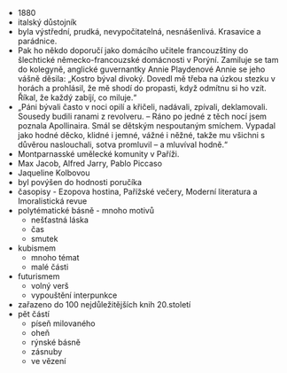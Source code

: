 - 1880
- italský důstojník
- byla výstřední, prudká, nevypočitatelná, nesnášenlivá. Krasavice a parádnice.
- Pak ho někdo doporučí jako domácího učitele francouzštiny do šlechtické německo-francouzské domácnosti v Porýní. Zamiluje se tam do kolegyně, anglické guvernantky Annie Playdenové
Annie se jeho vášně děsila: „Kostro býval divoký. Dovedl mě třeba na úzkou stezku v horách a prohlásil, že mě shodí do propasti, když odmítnu si ho vzít. Říkal, že každý zabíjí, co miluje.“
-  „Páni bývali často v noci opilí a křičeli, nadávali, zpívali, deklamovali. Sousedy budili ranami z revolveru. – Ráno po jedné z těch nocí jsem poznala Apollinaira. Smál se dětským nespoutaným smíchem. Vypadal jako hodné děcko, klidné i jemné, vážné i něžné, takže mu všichni s důvěrou naslouchali, sotva promluvil – a mluvíval hodně.“
- Montparnasské umělecké komunity v Paříži.
- Max Jacob, Alfred Jarry, Pablo Piccaso
- Jaqueline Kolbovou
- byl povýšen do hodnosti poručíka 
- časopisy - Ezopova hostina, Pařížské večery, Moderní literatura a Imoralistická revue
- polytématické básně - mnoho motivů
    - nešťastná láska
    - čas
    - smutek
- kubismem
    - mnoho témat
    - malé části
- futurismem
    - volný verš
    - vypouštění interpunkce
- zařazeno do 100 nejdůležitějších knih 20.století
- pět částí
    - píseň milovaného
    - oheň
    - rýnské básně
    - zásnuby
    - ve vězení